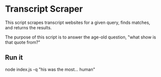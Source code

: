 # Transcript Scraper

This script scrapes transcript websites for a given query, finds matches, and returns the results.

The purpose of this script is to answer the age-old question, "what show is that quote from?"

## Run it

node index.js -q "his was the most... human"
